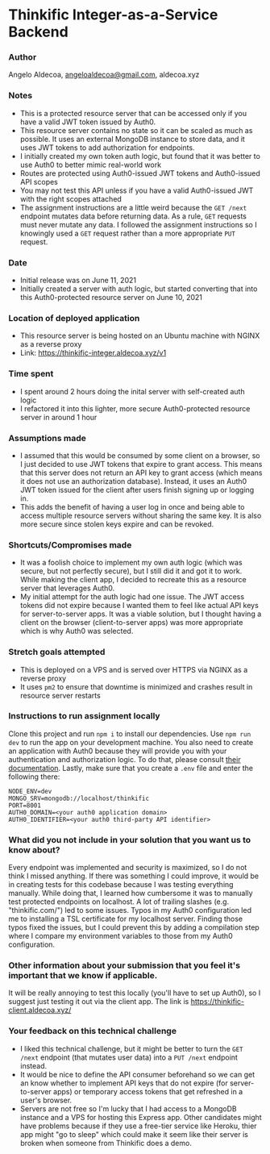 # Thinkific Integer-as-a-Service Backend

### Author
Angelo Aldecoa, angeloaldecoa@gmail.com, aldecoa.xyz

### Notes
- This is a protected resource server that can be accessed only if you have a valid JWT token issued by Auth0.
- This resource server contains no state so it can be scaled as much as possible. It uses an external MongoDB instance to store data, and it uses JWT tokens to add authorization for endpoints. 
- I initially created my own token auth logic, but found that it was better to use Auth0 to better mimic real-world work 
- Routes are protected using Auth0-issued JWT tokens and Auth0-issued API scopes
- You may not test this API unless if you have a valid Auth0-issued JWT with the right scopes attached
- The assignment instructions are a little weird because the `GET /next` endpoint mutates data before returning data. As a rule, `GET` requests must never mutate any data. I followed the assignment instructions so I knowingly used a `GET` request rather than a more appropriate `PUT` request. 

### Date
- Initial release was on June 11, 2021
- Initially created a server with auth logic, but started converting that into this Auth0-protected resource server on June 10, 2021

### Location of deployed application
- This resource server is being hosted on an Ubuntu machine with NGINX as a reverse proxy
- Link: https://thinkific-integer.aldecoa.xyz/v1

### Time spent
- I spent around 2 hours doing the inital server with self-created auth logic
- I refactored it into this lighter, more secure Auth0-protected resource server in around 1 hour

### Assumptions made
- I assumed that this would be consumed by some client on a browser, so I just decided to use JWT tokens that expire to grant access. This means that this server does not return an API key to grant access (which means it does not use an authorization database). Instead, it uses an Auth0 JWT token issued for the client after users finish signing up or logging in.
- This adds the benefit of having a user log in once and being able to access multiple resource servers without sharing the same key. It is also more secure since stolen keys expire and can be revoked.

### Shortcuts/Compromises made
- It was a foolish choice to implement my own auth logic (which was secure, but not perfectly secure), but I still did it and got it to work. While making the client app, I decided to recreate this as a resource server that leverages Auth0. 
- My initial attempt for the auth logic had one issue. The JWT access tokens did not expire because I wanted them to feel like actual API keys for server-to-server apps. It was a viable solution, but I thought having a client on the browser (client-to-server apps) was more appropriate which is why Auth0 was selected.

### Stretch goals attempted
- This is deployed on a VPS and is served over HTTPS via NGINX as a reverse proxy
- It uses `pm2` to ensure that downtime is minimized and crashes result in resource server restarts 

### Instructions to run assignment locally
Clone this project and run `npm i` to install our dependencies. Use `npm run dev` to run the app on your development machine. You also need to create an application with Auth0 because they will provide you with your authentication and authorization logic. To do that, please consult [their documentation](https://auth0.com/docs/quickstart/backend/nodejs/01-authorization).
Lastly, make sure that you create a `.env` file and enter the following there:

```
NODE_ENV=dev
MONGO_SRV=mongodb://localhost/thinkific
PORT=8001
AUTH0_DOMAIN=<your auth0 application domain>
AUTH0_IDENTIFIER=<your auth0 third-party API identifier>
```

### What did you not include in your solution that you want us to know about?
Every endpoint was implemented and security is maximized, so I do not think I missed anything. If there was something I could improve, it would be in creating tests for this codebase because I was testing everything manually. While doing that, I learned how cumbersome it was to manually test protected endpoints on localhost. A lot of trailing slashes (e.g. "thinkific.com/") led to some issues. Typos in my Auth0 configuration led me to installing a TSL certificate for my localhost server. Finding those typos fixed the issues, but I could prevent this by adding a compilation step where I compare my environment variables to those from my Auth0 configuration. 

### Other information about your submission that you feel it's important that we know if applicable.
It will be really annoying to test this locally (you'll have to set up Auth0), so I suggest just testing it out via the client app. The link is https://thinkific-client.aldecoa.xyz/

### Your feedback on this technical challenge
- I liked this technical challenge, but it might be better to turn the `GET /next` endpoint (that mutates user data) into a `PUT /next` endpoint instead.
- It would be nice to define the API consumer beforehand so we can get an know whether to implement API keys that do not expire (for server-to-server apps) or temporary access tokens that get refreshed in a user's browser.
- Servers are not free so I'm lucky that I had access to a MongoDB instance and a VPS for hosting this Express app. Other candidates might have problems because if they use a free-tier service like Heroku, thier app might "go to sleep" which could make it seem like their server is broken when someone from Thinkific does a demo.
